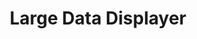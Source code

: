 ---
title: "Large Data Displayer"
excerpt: "October 2018 - March 2019: Clusters social media data for efficient display"
permalink: projects/LargeDataDisplayer/
header:
  teaser: assets/images/LargeDataDisplayer.jpeg
---